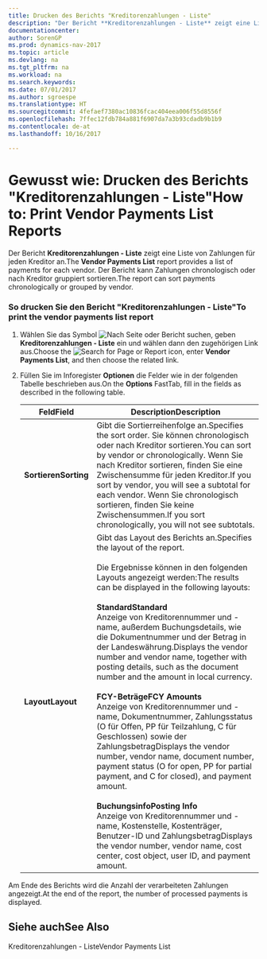 ```yaml
---
title: Drucken des Berichts "Kreditorenzahlungen - Liste"
description: "Der Bericht **Kreditorenzahlungen - Liste** zeigt eine Liste von Zahlungen für jeden Kreditor an. Der Bericht kann Zahlungen chronologisch oder nach Kreditor gruppiert sortieren."
documentationcenter: 
author: SorenGP
ms.prod: dynamics-nav-2017
ms.topic: article
ms.devlang: na
ms.tgt_pltfrm: na
ms.workload: na
ms.search.keywords: 
ms.date: 07/01/2017
ms.author: sgroespe
ms.translationtype: HT
ms.sourcegitcommit: 4fefaef7380ac10836fcac404eea006f55d8556f
ms.openlocfilehash: 7ffec12fdb784a881f6907da7a3b93cdadb9b1b9
ms.contentlocale: de-at
ms.lasthandoff: 10/16/2017

---
```

# <a name="how-to-print-vendor-payments-list-reports"></a><span data-ttu-id="06bb9-104">Gewusst wie: Drucken des Berichts "Kreditorenzahlungen - Liste"</span><span class="sxs-lookup"><span data-stu-id="06bb9-104">How to: Print Vendor Payments List Reports</span></span>
<span data-ttu-id="06bb9-105">Der Bericht **Kreditorenzahlungen - Liste** zeigt eine Liste von Zahlungen für jeden Kreditor an.</span><span class="sxs-lookup"><span data-stu-id="06bb9-105">The **Vendor Payments List** report provides a list of payments for each vendor.</span></span> <span data-ttu-id="06bb9-106">Der Bericht kann Zahlungen chronologisch oder nach Kreditor gruppiert sortieren.</span><span class="sxs-lookup"><span data-stu-id="06bb9-106">The report can sort payments chronologically or grouped by vendor.</span></span>  
  
### <a name="to-print-the-vendor-payments-list-report"></a><span data-ttu-id="06bb9-107">So drucken Sie den Bericht "Kreditorenzahlungen - Liste"</span><span class="sxs-lookup"><span data-stu-id="06bb9-107">To print the vendor payments list report</span></span>  
  
1.  <span data-ttu-id="06bb9-108">Wählen Sie das Symbol ![Nach Seite oder Bericht suchen](media/ui-search/search_small.png "Symbol Nach Seite oder Bericht suchen"), geben **Kreditorenzahlungen - Liste** ein und wählen dann den zugehörigen Link aus.</span><span class="sxs-lookup"><span data-stu-id="06bb9-108">Choose the ![Search for Page or Report](media/ui-search/search_small.png "Search for Page or Report icon") icon, enter **Vendor Payments List**, and then choose the related link.</span></span>  
  
2.  <span data-ttu-id="06bb9-109">Füllen Sie im Inforegister **Optionen** die Felder wie in der folgenden Tabelle beschrieben aus.</span><span class="sxs-lookup"><span data-stu-id="06bb9-109">On the **Options** FastTab, fill in the fields as described in the following table.</span></span>  
  
    |<span data-ttu-id="06bb9-110">Feld</span><span class="sxs-lookup"><span data-stu-id="06bb9-110">Field</span></span>|<span data-ttu-id="06bb9-111">Description</span><span class="sxs-lookup"><span data-stu-id="06bb9-111">Description</span></span>|  
    |---------------------------------|---------------------------------------|  
    |<span data-ttu-id="06bb9-112">**Sortieren**</span><span class="sxs-lookup"><span data-stu-id="06bb9-112">**Sorting**</span></span>|<span data-ttu-id="06bb9-113">Gibt die Sortierreihenfolge an.</span><span class="sxs-lookup"><span data-stu-id="06bb9-113">Specifies the sort order.</span></span> <span data-ttu-id="06bb9-114">Sie können chronologisch oder nach Kreditor sortieren.</span><span class="sxs-lookup"><span data-stu-id="06bb9-114">You can sort by vendor or chronologically.</span></span> <span data-ttu-id="06bb9-115">Wenn Sie nach Kreditor sortieren, finden Sie eine Zwischensumme für jeden Kreditor.</span><span class="sxs-lookup"><span data-stu-id="06bb9-115">If you sort by vendor, you will see a subtotal for each vendor.</span></span> <span data-ttu-id="06bb9-116">Wenn Sie chronologisch sortieren, finden Sie keine Zwischensummen.</span><span class="sxs-lookup"><span data-stu-id="06bb9-116">If you sort chronologically, you will not see subtotals.</span></span>|  
    |<span data-ttu-id="06bb9-117">**Layout**</span><span class="sxs-lookup"><span data-stu-id="06bb9-117">**Layout**</span></span>|<span data-ttu-id="06bb9-118">Gibt das Layout des Berichts an.</span><span class="sxs-lookup"><span data-stu-id="06bb9-118">Specifies the layout of the report.</span></span><br /><br /> <span data-ttu-id="06bb9-119">Die Ergebnisse können in den folgenden Layouts angezeigt werden:</span><span class="sxs-lookup"><span data-stu-id="06bb9-119">The results can be displayed in the following layouts:</span></span><br /><br /> <span data-ttu-id="06bb9-120">**Standard**</span><span class="sxs-lookup"><span data-stu-id="06bb9-120">**Standard**</span></span><br /> <span data-ttu-id="06bb9-121">Anzeige von Kreditorennummer und -name, außerdem Buchungsdetails, wie die Dokumentnummer und der Betrag in der Landeswährung.</span><span class="sxs-lookup"><span data-stu-id="06bb9-121">Displays the vendor number and vendor name, together with posting details, such as the document number and the amount in local currency.</span></span><br /><br /> <span data-ttu-id="06bb9-122">**FCY-Beträge**</span><span class="sxs-lookup"><span data-stu-id="06bb9-122">**FCY Amounts**</span></span><br /> <span data-ttu-id="06bb9-123">Anzeige von Kreditorennummer und -name, Dokumentnummer, Zahlungsstatus (O für Offen, PP für Teilzahlung, C für Geschlossen) sowie der Zahlungsbetrag</span><span class="sxs-lookup"><span data-stu-id="06bb9-123">Displays the vendor number, vendor name, document number, payment status (O for open, PP for partial payment, and C for closed), and payment amount.</span></span><br /><br /> <span data-ttu-id="06bb9-124">**Buchungsinfo**</span><span class="sxs-lookup"><span data-stu-id="06bb9-124">**Posting Info**</span></span><br /> <span data-ttu-id="06bb9-125">Anzeige von Kreditorennummer und -name, Kostenstelle, Kostenträger, Benutzer-ID und Zahlungsbetrag</span><span class="sxs-lookup"><span data-stu-id="06bb9-125">Displays the vendor number, vendor name, cost center, cost object, user ID, and payment amount.</span></span>|  
  
 <span data-ttu-id="06bb9-126">Am Ende des Berichts wird die Anzahl der verarbeiteten Zahlungen angezeigt.</span><span class="sxs-lookup"><span data-stu-id="06bb9-126">At the end of the report, the number of processed payments is displayed.</span></span>  
  
## <a name="see-also"></a><span data-ttu-id="06bb9-127">Siehe auch</span><span class="sxs-lookup"><span data-stu-id="06bb9-127">See Also</span></span>  
 <span data-ttu-id="06bb9-128">Kreditorenzahlungen - Liste</span><span class="sxs-lookup"><span data-stu-id="06bb9-128">Vendor Payments List</span></span>
